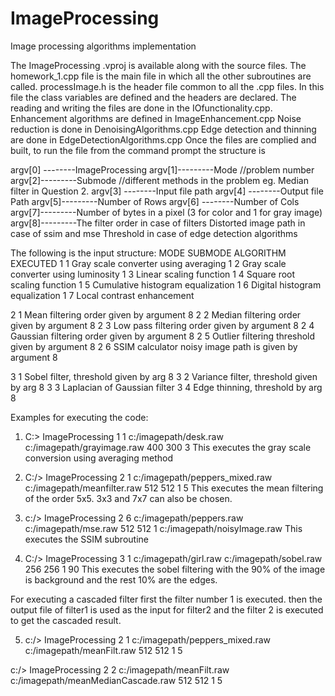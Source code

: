 ImageProcessing
===============

Image processing algorithms implementation

The ImageProcessing .vproj is available along with the source files.
The homework_1.cpp file is the main file in which all the other subroutines are called.
processImage.h is the header file common to all the .cpp files. In this file the class variables are defined and the headers are declared.
The reading and writing the files are done in the IOfunctionality.cpp.
Enhancement algorithms are defined in ImageEnhancement.cpp
Noise reduction is done in DenoisingAlgorithms.cpp
Edge detection and thinning are done in EdgeDetectionAlgorithms.cpp
Once the files are complied and built, to run the file from the command prompt the structure is

argv[0] --------ImageProcessing 
argv[1]---------Mode     //problem number
argv[2]---------Submode  //different methods in the problem eg. Median filter in Question 2.
argv[3] --------Input file path
argv[4] --------Output file Path
argv[5]---------Number of Rows
argv[6] --------Number of Cols 
argv[7]---------Number of bytes in a pixel (3 for color and 1 for gray image)
argv[8]---------The filter order in case of filters
 		Distorted image path in case of ssim and mse
		Threshold in case of edge detection algorithms

The following is the input structure:
MODE	SUBMODE	ALGORITHM EXECUTED
1	1	Gray scale converter using averaging
1	2	Gray scale converter using luminosity
1	3	Linear scaling function
1	4	Square root scaling function
1	5	Cumulative histogram equalization
1	6	Digital histogram equalization
1	7	Local contrast enhancement

2	1	Mean filtering order given by argument 8
2	2	Median filtering order given by argument 8
2	3	Low pass filtering order given by argument 8
2	4	Gaussian filtering order given by argument 8
2	5	Outlier filtering threshold given by argument 8
2	6	SSIM calculator noisy image path is given by argument 8

3	1	Sobel filter, threshold given by arg 8
3	2	Variance filter, threshold given by arg 8
3	3	Laplacian of Gaussian filter 
3	4	Edge thinning, threshold by arg 8

Examples for executing the code:

1.	C:\> ImageProcessing 	1	1	c:/imagepath/desk.raw	c:/imagepath/grayimage.raw	400 	300 	3
This executes the gray scale conversion using averaging method

2.	C:/> ImageProcessing 	2	1	c:/imagepath/peppers_mixed.raw	c:/imagepath/meanfilter.raw 	512	 512	1	5
This executes the mean filtering of the order 5x5. 3x3 and 7x7 can also be chosen.

3. c:/> ImageProcessing 	2	6	c:/imagepath/peppers.raw	c:/imagepath/mse.raw	512	512	1	c:/imagepath/noisyImage.raw
This executes the SSIM subroutine

4. C:/> ImageProcessing 	3	1	c:/imagepath/girl.raw	c:/imagepath/sobel.raw 	256	256	1	90
This executes the sobel filtering with the 90% of the image is background and the rest 10% are the edges.

For executing a cascaded filter first the filter number 1 is executed. 
then the output file of filter1 is used as the input for filter2 and the 
filter 2 is executed to get the cascaded result.

5. c:/> ImageProcessing		2	1	c:/imagepath/peppers_mixed.raw	c:/imagepath/meanFilt.raw 512	512	1	5

c:/> ImageProcessing		2	2	c:/imagepath/meanFilt.raw	c:/imagepath/meanMedianCascade.raw 512	512	1	5
